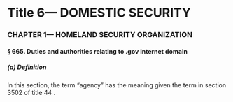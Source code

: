 
# Title 6— DOMESTIC SECURITY
### CHAPTER 1— HOMELAND SECURITY ORGANIZATION
#### § 665. Duties and authorities relating to .gov internet domain
##### (a) Definition

In this section, the term “agency” has the meaning given the term in section 3502 of title 44 .
